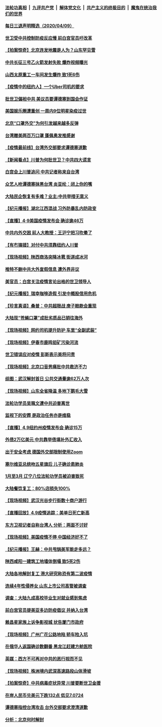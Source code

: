 ####  [法轮功真相](../../../../basic/blob/master/README.md?t=04101501) &nbsp;|&nbsp; [九评共产党](../../../../9ping.md/blob/master/README.md?t=04101501) &nbsp;|&nbsp; [解体党文化](../../../../jtdwh.md/blob/master/README.md?t=04101501)  &nbsp;|&nbsp; [共产主义的终极目的](../../../../gczydzjmd.md/blob/master/README.md?t=04101501) &nbsp;|&nbsp; [魔鬼在统治我们的世界](../../../../mgztzwmdsj.md/blob/master/README.md?t=04101501) 

#### [每日三退声明精选（2020/04/09）](../pages/nsc413/n12019028.md?t=04101501) 


#### [世卫受中共控制防疫反应慢 前白宫官员吁改革](../pages/nsc413/n12018704.md?t=04101501) 

#### [【拍案惊奇】北京连发地震是人为？山东罕见雪](../pages/nsc413/n12018467.md?t=04101501) 

#### [中共长征三号乙火箭发射失败 爆炸视频曝光](../pages/nsc413/n12018708.md?t=04101501) 

#### [山西太原重工一车间发生爆炸 致1死6伤](../pages/nsc413/n12018670.md?t=04101501) 

#### [【疫情中的纽约人】一个Uber司机的要求](../pages/nsc413/n12018296.md?t=04101501) 

#### [批世卫偏袒中共 美议员要谭德塞到国会作证](../pages/nsc413/n12018619.md?t=04101501) 

#### [美国娱乐圈遭重创 一周内9位明星染疫过世](../pages/nsc413/n12018357.md?t=04101501) 

#### [北京“口罩外交”为何引发越来越多反弹](../pages/nsc413/n12018113.md?t=04101501) 

#### [台湾赠美两百万口罩 蓬佩奥发推感谢](../pages/nsc413/n12015356.md?t=04101501) 

#### [【疫情最前线】台湾外交部要求谭德塞道歉](../pages/nsc413/n12018234.md?t=04101501) 

#### [【新闻看点】川普为何批世卫？中共四大谎言](../pages/nsc413/n12017912.md?t=04101501) 

#### [白宫会上川普追问 中共记者称来自台湾](../pages/nsc413/n12018161.md?t=04101501) 

#### [众艺人呛谭德塞抹黑台湾 炎亚纶：闭上你的嘴](../pages/nsc413/n12017835.md?t=04101501) 

#### [大陆民企恢复有多难？业主:中共举措无意义](../pages/nsc413/n12018118.md?t=04101501) 

#### [【纪元播报】湖北江西混战 习外防暴乱内防政变](../pages/nsc413/n12017902.md?t=04101501) 

#### [【直播】4·9美国疫情发布会 确诊逾46万](../pages/nsc413/n12018096.md?t=04101501) 

#### [中共内外交困 前人大教授：王沪宁把习吹晕了](../pages/nsc413/n12017675.md?t=04101501) 

#### [【有冇搞错】对付中共须靠纽约人川普](../pages/nsc413/n12018025.md?t=04101501) 

#### [【现场视频】陕西商洛突降冰雹 街道成冰河](../pages/nsc413/n12018033.md?t=04101501) 

#### [推特不删中共大外宣假信息 遭外界非议](../pages/nsc413/n12018034.md?t=04101501) 

#### [美官员：白宫关注疫情言论出格的世卫领导人](../pages/nsc413/n12017969.md?t=04101501) 

#### [【纪元播报】瑞幸咖啡造假 引发中概股信用危机](../pages/nsc413/n12017903.md?t=04101501) 

#### [【珍言真语】桑普：中共超限战 庚子赔款会重现](../pages/nsc413/n12017923.md?t=04101501) 

#### [大陆现“苍蝇口罩”成批劣质品已销往海外](../pages/nsc413/n12017557.md?t=04101501) 

#### [【现场视频】网约司机提升防护 车里“全副武装”](../pages/nsc413/n12017813.md?t=04101501) 

#### [【现场视频】伊春市鹿鸣钼矿污染河流](../pages/nsc413/n12017812.md?t=04101501) 

#### [世卫错误应对疫情 彭斯表示美将问责](../pages/nsc413/n12017566.md?t=04101501) 

#### [【现场视频】北京口音男痛批中共救济不力](../pages/nsc413/n12017278.md?t=04101501) 

#### [组图：武汉解封首日 公共交通量逾62万人次](../pages/nsc413/n12016838.md?t=04101501) 

#### [【现场视频】山东全省降温 多地下鹅毛大雪](../pages/nsc413/n12017760.md?t=04101501) 

#### [法轮功学员吴珮文遭中共迫害离世](../pages/nsc413/n12017269.md?t=04101501) 

#### [监视下的安葬 是政治任务亦是维稳](../pages/nsc413/n12017447.md?t=04101501) 

#### [【直播】4.9纽约州疫情发布会 确诊15万](../pages/nsc413/n12017486.md?t=04101501) 

#### [外债2万亿美元 中共靠举债填补外汇收入](../pages/nsc413/n12016703.md?t=04101501) 


#### [出于安全考虑 德国外交部限制使用Zoom](../pages/nsc413/n12017204.md?t=04101501) 

#### [塞尔维亚总统吻五星旗后 儿子确诊患肺炎](../pages/nsc413/n12017276.md?t=04101501) 

#### [1月至3月 辽宁八位法轮功学员被迫害致死](../pages/nsc413/n12014273.md?t=04101501) 

#### [大陆餐饮复工：80%店损失100%](../pages/nsc413/n12017245.md?t=04101501) 

#### [【现场视频】武汉光谷步行街数十商户游行](../pages/nsc413/n12017166.md?t=04101501) 

#### [【直播回放】4.9疫情追踪：美单日死亡新高](../pages/nsc413/n12017060.md?t=04101501) 

#### [东方卫视记者自称台湾人 分析：两面不讨好](../pages/nsc413/n12017041.md?t=04101501) 

#### [【现场视频】美国疫情不停 中国经济好不了](../pages/nsc413/n12016942.md?t=04101501) 

#### [【纪元播报】王赫：中共甩锅美军能走多远？](../pages/nsc413/n12017901.md?t=04101501) 

#### [陕西咸阳一建筑工地墙体倒塌 致5死2伤](../pages/nsc413/n12016882.md?t=04101501) 

#### [大陆各地解封复工 港大研究称恐有第二波疫情](../pages/nsc413/n12016895.md?t=04101501) 

#### [连续4年性侵养女 山东上市公司高管被调查](../pages/nsc413/n12016634.md?t=04101501) 

#### [调查：大陆九成高校毕业生对就业感到焦虑](../pages/nsc413/n12015946.md?t=04101501) 

#### [前白宫官员提美亚多边防疫倡议 并纳入台湾](../pages/nsc413/n12012832.md?t=04101501) 

#### [赖昌星家族上诉争影视城 状告厦门市政府](../pages/nsc413/n12016385.md?t=04101501) 

#### [【现场视频】广州广花公路地陷 轿车险入坑](../pages/nsc413/n12016328.md?t=04101501) 

#### [在俄华人返国确诊数翻番 黑龙江赶建方舱医院](../pages/nsc413/n12016042.md?t=04101501) 

#### [英媒：西方不可再对中共的恶行视而不见](../pages/nsc413/n12015945.md?t=04101501) 

#### [【现场视频】株洲境内武深高速路段山体滑坡](../pages/nsc413/n12016273.md?t=04101501) 

#### [【拍案惊奇】中共病毒症状异常 川普要断世卫金援](../pages/nsc413/n12015651.md?t=04101501) 

#### [在岸人民币兑美元下跌132点 低见7.0724](../pages/nsc413/n12015538.md?t=04101501) 

#### [谭德塞指控台湾攻击 台外交部要求澄清道歉](../pages/nsc413/n12015779.md?t=04101501) 

#### [分析：北京何时解封](../pages/nsc413/n12015761.md?t=04101501) 

